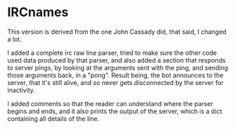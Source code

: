 # IRCnames

This version is derived from the one John Cassady did, that said,
I changed a lot.

I added a complete irc raw line parser, tried to make sure the other
code used data produced by that parser, and also added a section that
responds to server pings, by looking at the arguments sent with the
ping, and sending those arguments back, in a "pong". Result being, the
bot announces to the server, that it's still alive, and so never gets
disconnected by the server for inactivity.

I added comments so that the reader can understand where the parser
begins and ends, and it also prints the output of the server, which
is a dict containing all details of the line.
